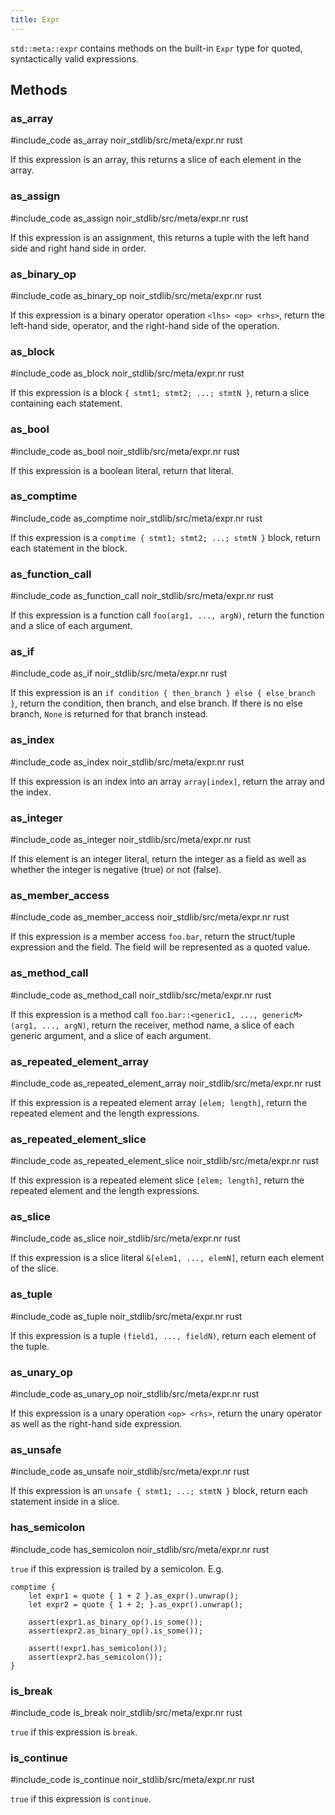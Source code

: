 ```yaml
---
title: Expr
---
```


`std::meta::expr` contains methods on the built-in `Expr` type for quoted, syntactically valid expressions.

## Methods

### as_array

#include_code as_array noir_stdlib/src/meta/expr.nr rust

If this expression is an array, this returns a slice of each element in the array.

### as_assign

#include_code as_assign noir_stdlib/src/meta/expr.nr rust

If this expression is an assignment, this returns a tuple with the left hand side
and right hand side in order.

### as_binary_op

#include_code as_binary_op noir_stdlib/src/meta/expr.nr rust

If this expression is a binary operator operation `<lhs> <op> <rhs>`,
return the left-hand side, operator, and the right-hand side of the operation.

### as_block

#include_code as_block noir_stdlib/src/meta/expr.nr rust

If this expression is a block `{ stmt1; stmt2; ...; stmtN }`, return
a slice containing each statement.

### as_bool

#include_code as_bool noir_stdlib/src/meta/expr.nr rust

If this expression is a boolean literal, return that literal.

### as_comptime

#include_code as_comptime noir_stdlib/src/meta/expr.nr rust

If this expression is a `comptime { stmt1; stmt2; ...; stmtN }` block,
return each statement in the block.

### as_function_call

#include_code as_function_call noir_stdlib/src/meta/expr.nr rust

If this expression is a function call `foo(arg1, ..., argN)`, return
the function and a slice of each argument.

### as_if

#include_code as_if noir_stdlib/src/meta/expr.nr rust

If this expression is an `if condition { then_branch } else { else_branch }`,
return the condition, then branch, and else branch. If there is no else branch,
`None` is returned for that branch instead.

### as_index

#include_code as_index noir_stdlib/src/meta/expr.nr rust

If this expression is an index into an array `array[index]`, return the
array and the index.

### as_integer

#include_code as_integer noir_stdlib/src/meta/expr.nr rust

If this element is an integer literal, return the integer as a field
as well as whether the integer is negative (true) or not (false).

### as_member_access

#include_code as_member_access noir_stdlib/src/meta/expr.nr rust

If this expression is a member access `foo.bar`, return the struct/tuple
expression and the field. The field will be represented as a quoted value.

### as_method_call

#include_code as_method_call noir_stdlib/src/meta/expr.nr rust

If this expression is a method call `foo.bar::<generic1, ..., genericM>(arg1, ..., argN)`, return
the receiver, method name, a slice of each generic argument, and a slice of each argument.

### as_repeated_element_array

#include_code as_repeated_element_array noir_stdlib/src/meta/expr.nr rust

If this expression is a repeated element array `[elem; length]`, return
the repeated element and the length expressions.

### as_repeated_element_slice

#include_code as_repeated_element_slice noir_stdlib/src/meta/expr.nr rust

If this expression is a repeated element slice `[elem; length]`, return
the repeated element and the length expressions.

### as_slice

#include_code as_slice noir_stdlib/src/meta/expr.nr rust

If this expression is a slice literal `&[elem1, ..., elemN]`,
return each element of the slice.

### as_tuple

#include_code as_tuple noir_stdlib/src/meta/expr.nr rust

If this expression is a tuple `(field1, ..., fieldN)`,
return each element of the tuple.

### as_unary_op

#include_code as_unary_op noir_stdlib/src/meta/expr.nr rust

If this expression is a unary operation `<op> <rhs>`,
return the unary operator as well as the right-hand side expression.

### as_unsafe

#include_code as_unsafe noir_stdlib/src/meta/expr.nr rust

If this expression is an `unsafe { stmt1; ...; stmtN }` block,
return each statement inside in a slice.

### has_semicolon

#include_code has_semicolon noir_stdlib/src/meta/expr.nr rust

`true` if this expression is trailed by a semicolon. E.g.

```
comptime {
    let expr1 = quote { 1 + 2 }.as_expr().unwrap();
    let expr2 = quote { 1 + 2; }.as_expr().unwrap();

    assert(expr1.as_binary_op().is_some());
    assert(expr2.as_binary_op().is_some());

    assert(!expr1.has_semicolon());
    assert(expr2.has_semicolon());
}
```

### is_break

#include_code is_break noir_stdlib/src/meta/expr.nr rust

`true` if this expression is `break`.

### is_continue

#include_code is_continue noir_stdlib/src/meta/expr.nr rust

`true` if this expression is `continue`.
